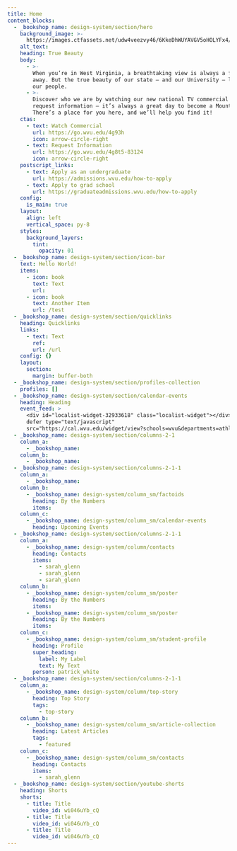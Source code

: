 ```yaml
---
title: Home
content_blocks:
  - _bookshop_name: design-system/section/hero
    background_image: >-
      https://images.ctfassets.net/udw4veezvy46/6KkeDhWUYAVGV5oHOLYFx4/a500bff1b955ed44f8647317638ed636/mountaineer-40067-S-BFP-0754-XX-_1_.jpg?w=2200&q=60
    alt_text:
    heading: True Beauty
    body:
      - >-
        When you’re in West Virginia, a breathtaking view is always a few steps
        away. But the true beauty of our state — and our University — lies in
        our people.
      - >-
        Discover who we are by watching our new national TV commercial and then
        request information — it’s always a great day to become a Mountaineer!
        There’s a place for you here, and we’ll help you find it!
    ctas:
      - text: Watch Commercial
        url: https://go.wvu.edu/4g93h
        icon: arrow-circle-right
      - text: Request Information
        url: https://go.wvu.edu/4g8t5-83124
        icon: arrow-circle-right
    postscript_links:
      - text: Apply as an undergraduate
        url: https://admissions.wvu.edu/how-to-apply
      - text: Apply to grad school
        url: https://graduateadmissions.wvu.edu/how-to-apply
    config:
      is_main: true
    layout:
      align: left
      vertical_space: py-8
    styles:
      background_layers:
        tint:
          opacity: 01
  - _bookshop_name: design-system/section/icon-bar
    text: Hello World!
    items:
      - icon: book
        text: Text
        url:
      - icon: book
        text: Another Item
        url: /test
  - _bookshop_name: design-system/section/quicklinks
    heading: Quicklinks
    links:
      - text: Text
        ref:
        url: /url
    config: {}
    layout:
      section:
        margin: buffer-both
  - _bookshop_name: design-system/section/profiles-collection
    profiles: []
  - _bookshop_name: design-system/section/calendar-events
    heading: Heading
    event_feed: >
      <div id="localist-widget-32933618" class="localist-widget"></div><script
      defer type="text/javascript"
      src="https://cal.wvu.edu/widget/view?schools=wvu&departments=athletics&days=31&num=3&experience=inperson&container=localist-widget-32933618&template=design-system-v3-section"></script>
  - _bookshop_name: design-system/section/columns-2-1
    column_a:
      - _bookshop_name:
    column_b:
      - _bookshop_name:
  - _bookshop_name: design-system/section/columns-2-1-1
    column_a:
      - _bookshop_name:
    column_b:
      - _bookshop_name: design-system/column_sm/factoids
        heading: By the Numbers
        items:
    column_c:
      - _bookshop_name: design-system/column_sm/calendar-events
        heading: Upcoming Events
  - _bookshop_name: design-system/section/columns-2-1-1
    column_a:
      - _bookshop_name: design-system/column/contacts
        heading: Contacts
        items:
          - sarah_glenn
          - sarah_glenn
          - sarah_glenn
    column_b:
      - _bookshop_name: design-system/column_sm/poster
        heading: By the Numbers
        items:
      - _bookshop_name: design-system/column_sm/poster
        heading: By the Numbers
        items:
    column_c:
      - _bookshop_name: design-system/column_sm/student-profile
        heading: Profile
        super_heading:
          label: My Label
          text: My Text
        person: patrick_white
  - _bookshop_name: design-system/section/columns-2-1-1
    column_a:
      - _bookshop_name: design-system/column/top-story
        heading: Top Story
        tags:
          - top-story
    column_b:
      - _bookshop_name: design-system/column_sm/article-collection
        heading: Latest Articles
        tags:
          - featured
    column_c:
      - _bookshop_name: design-system/column_sm/contacts
        heading: Contacts
        items:
          - sarah_glenn
  - _bookshop_name: design-system/section/youtube-shorts
    heading: Shorts
    shorts:
      - title: Title
        video_id: wi046uYb_cQ
      - title: Title
        video_id: wi046uYb_cQ
      - title: Title
        video_id: wi046uYb_cQ
---
```


